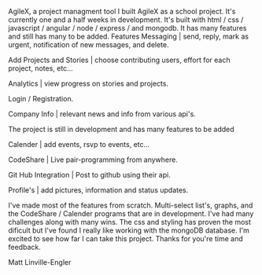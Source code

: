 AgileX, a project managment tool
I built AgileX as a school project. It's currently one and a half weeks in development.
It's built with html / css / javascript / angular / node / express / and mongodb.
It has many features and still has many to be added.
Features
Messaging | send, reply, mark as urgent, notification of new messages, and delete.

Add Projects and Stories | choose contributing users, effort for each project, notes, etc...

Analytics | view progress on stories and projects.

Login / Registration.

Company Info | relevant news and info from various api's.

The project is still in development and has many features to be added

Calender | add events, rsvp to events, etc...

CodeShare | Live pair-programming from anywhere.

Git Hub Integration | Post to github using their api.

Profile's | add pictures, information and status updates.

I've made most of the features from scratch.
Multi-select list's, graphs, and the CodeShare / Calender programs that are in development.
I've had many challenges along with many wins. The css and styling has proven the most dificult but I've found I really like working with the mongoDB database.
I'm excited to see how far I can take this project.
Thanks for you're time and feedback.

Matt Linville-Engler